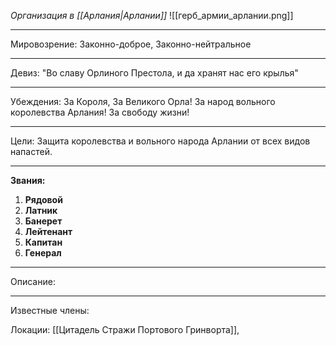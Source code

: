 *Организация в [[Арлания|Арлании]]*
![[герб_армии_арлании.png]]
______
Мировозрение: Законно-доброе, Законно-нейтральное 
_____
Девиз: "Во славу Орлиного Престола, и да хранят нас его крылья"
____
Убеждения: 
	 За Короля, За Великого Орла!
	 За народ вольного королевства Арлания!
	 За свободу жизни!
_______
Цели: Защита королевства и вольного народа Арлании от всех видов напастей.
______
**Звания:**
1. **Рядовой**
2. **Латник**
3. **Банерет**
4. **Лейтенант**
5. **Капитан**
6. **Генерал** 
______
Описание:
____________

Известные члены:

Локации: [[Цитадель Стражи Портового Гринворта]], 
